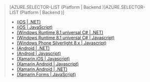 > [AZURE.SELECTOR-LIST (Platform | Backend )]AZURE.SELECTOR-LIST (Platform | Backend )]
> 
> * [(iOS | .NET)](../articles/mobile-services-dotnet-backend-ios-get-started-push.md)
> * [(iOS | JavaScript)](../articles/mobile-services-javascript-backend-ios-get-started-push.md)
> * [(Windows Runtime 8.1 universal C# | .NET)](../articles/mobile-services-dotnet-backend-windows-universal-dotnet-get-started-push.md)
> * [(Windows Runtime 8.1 universal C# | Javascript)](../articles/mobile-services-javascript-backend-windows-universal-dotnet-get-started-push.md)
> * [(Windows Phone Silverlight 8.x | Javascript)](../articles/mobile-services-javascript-backend-windows-phone-get-started-push.md)
> * [(Android | .NET)](../articles/mobile-services-dotnet-backend-android-get-started-push.md)
> * [(Android | Javascript)](../articles/mobile-services-javascript-backend-android-get-started-push.md)
> * [(Xamarin.iOS | Javascript)](../articles/partner-xamarin-mobile-services-ios-get-started-push.md)
> * [(Xamarin.Android | Javascript)](../articles/partner-xamarin-mobile-services-android-get-started-push.md)
> * [(Xamarin.Android | .NET)](../articles/mobile-services-dotnet-backend-xamarin-android-get-started-push.md)
> * [(Xamarin.Forms | JavaScript)](../articles/partner-xamarin-mobile-services-xamarin-forms-get-started-push.md)
> 
> 
